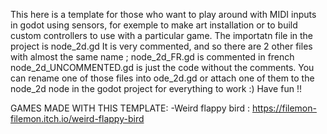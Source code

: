 This here is a template for those who want to play around with MIDI inputs in godot using sensors,
for exemple to make art installation or to build custom controllers to use with a particular game.
The importatn file in the project is node_2d.gd
It is very commented, and so there are 2 other files with almost the same name ;
node_2d_FR.gd is commented in french
node_2d_UNCOMMENTED.gd is just the code without the comments.
You can rename one of those files into ode_2d.gd or attach one of them to the node_2d node in the godot project for everything to work :)
Have fun !!

GAMES MADE WITH THIS TEMPLATE:
-Weird flappy bird : https://filemon-filemon.itch.io/weird-flappy-bird
